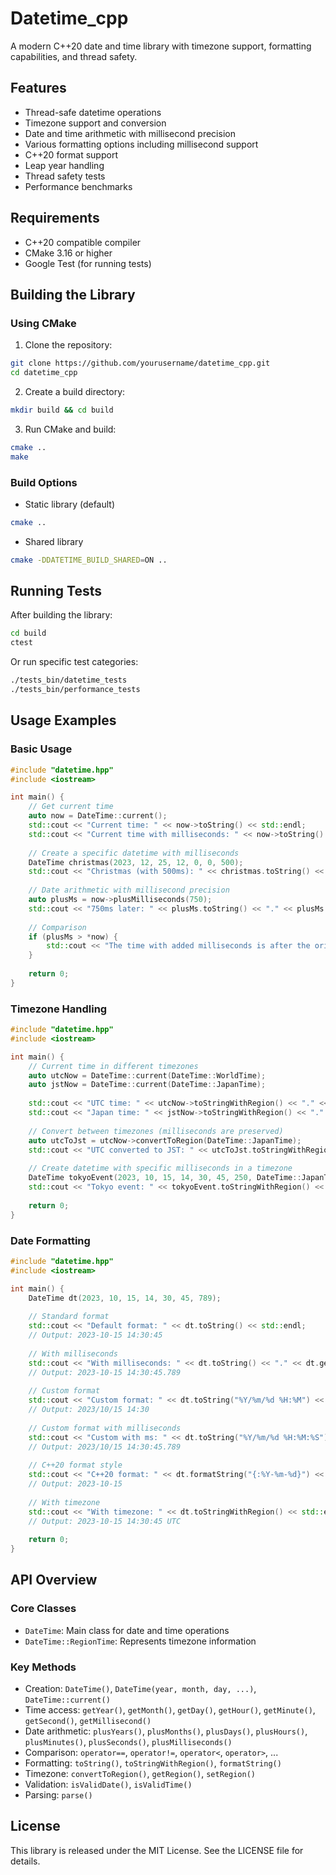 # Datetime_cpp

A modern C++20 date and time library with timezone support, formatting capabilities, and thread safety.

## Features

- Thread-safe datetime operations
- Timezone support and conversion
- Date and time arithmetic with millisecond precision
- Various formatting options including millisecond support
- C++20 format support
- Leap year handling
- Thread safety tests
- Performance benchmarks

## Requirements

- C++20 compatible compiler
- CMake 3.16 or higher
- Google Test (for running tests)

## Building the Library

### Using CMake

1. Clone the repository:
```bash
git clone https://github.com/yourusername/datetime_cpp.git
cd datetime_cpp
```

2. Create a build directory:
```bash
mkdir build && cd build
```

3. Run CMake and build:
```bash
cmake ..
make
```

### Build Options

- Static library (default)
```bash
cmake ..
```

- Shared library
```bash
cmake -DDATETIME_BUILD_SHARED=ON ..
```

## Running Tests

After building the library:

```bash
cd build
ctest
```

Or run specific test categories:

```bash
./tests_bin/datetime_tests
./tests_bin/performance_tests
```

## Usage Examples

### Basic Usage

```cpp
#include "datetime.hpp"
#include <iostream>

int main() {
    // Get current time
    auto now = DateTime::current();
    std::cout << "Current time: " << now->toString() << std::endl;
    std::cout << "Current time with milliseconds: " << now->toString() << "." << now->getMillisecond() << std::endl;
    
    // Create a specific datetime with milliseconds
    DateTime christmas(2023, 12, 25, 12, 0, 0, 500);
    std::cout << "Christmas (with 500ms): " << christmas.toString() << "." << christmas.getMillisecond() << std::endl;
    
    // Date arithmetic with millisecond precision
    auto plusMs = now->plusMilliseconds(750);
    std::cout << "750ms later: " << plusMs.toString() << "." << plusMs.getMillisecond() << std::endl;
    
    // Comparison
    if (plusMs > *now) {
        std::cout << "The time with added milliseconds is after the original time" << std::endl;
    }
    
    return 0;
}
```

### Timezone Handling

```cpp
#include "datetime.hpp"
#include <iostream>

int main() {
    // Current time in different timezones
    auto utcNow = DateTime::current(DateTime::WorldTime);
    auto jstNow = DateTime::current(DateTime::JapanTime);
    
    std::cout << "UTC time: " << utcNow->toStringWithRegion() << "." << utcNow->getMillisecond() << std::endl;
    std::cout << "Japan time: " << jstNow->toStringWithRegion() << "." << jstNow->getMillisecond() << std::endl;
    
    // Convert between timezones (milliseconds are preserved)
    auto utcToJst = utcNow->convertToRegion(DateTime::JapanTime);
    std::cout << "UTC converted to JST: " << utcToJst.toStringWithRegion() << "." << utcToJst.getMillisecond() << std::endl;
    
    // Create datetime with specific milliseconds in a timezone
    DateTime tokyoEvent(2023, 10, 15, 14, 30, 45, 250, DateTime::JapanTime);
    std::cout << "Tokyo event: " << tokyoEvent.toStringWithRegion() << "." << tokyoEvent.getMillisecond() << std::endl;
    
    return 0;
}
```

### Date Formatting

```cpp
#include "datetime.hpp"
#include <iostream>

int main() {
    DateTime dt(2023, 10, 15, 14, 30, 45, 789);
    
    // Standard format
    std::cout << "Default format: " << dt.toString() << std::endl;
    // Output: 2023-10-15 14:30:45
    
    // With milliseconds
    std::cout << "With milliseconds: " << dt.toString() << "." << dt.getMillisecond() << std::endl;
    // Output: 2023-10-15 14:30:45.789
    
    // Custom format
    std::cout << "Custom format: " << dt.toString("%Y/%m/%d %H:%M") << std::endl;
    // Output: 2023/10/15 14:30
    
    // Custom format with milliseconds
    std::cout << "Custom with ms: " << dt.toString("%Y/%m/%d %H:%M:%S") << "." << dt.getMillisecond() << std::endl;
    // Output: 2023/10/15 14:30:45.789
    
    // C++20 format style
    std::cout << "C++20 format: " << dt.formatString("{:%Y-%m-%d}") << std::endl;
    // Output: 2023-10-15
    
    // With timezone
    std::cout << "With timezone: " << dt.toStringWithRegion() << std::endl;
    // Output: 2023-10-15 14:30:45 UTC
    
    return 0;
}
```

## API Overview

### Core Classes

- `DateTime`: Main class for date and time operations
- `DateTime::RegionTime`: Represents timezone information

### Key Methods

- Creation: `DateTime()`, `DateTime(year, month, day, ...)`, `DateTime::current()`
- Time access: `getYear()`, `getMonth()`, `getDay()`, `getHour()`, `getMinute()`, `getSecond()`, `getMillisecond()`
- Date arithmetic: `plusYears()`, `plusMonths()`, `plusDays()`, `plusHours()`, `plusMinutes()`, `plusSeconds()`, `plusMilliseconds()`
- Comparison: `operator==`, `operator!=`, `operator<`, `operator>`, ...
- Formatting: `toString()`, `toStringWithRegion()`, `formatString()`
- Timezone: `convertToRegion()`, `getRegion()`, `setRegion()`
- Validation: `isValidDate()`, `isValidTime()`
- Parsing: `parse()`

## License

This library is released under the MIT License. See the LICENSE file for details.
